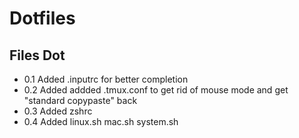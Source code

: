 # Dotfiles
## Files Dot

* 0.1 Added .inputrc for better completion
* 0.2 Added addded .tmux.conf to get rid of mouse mode and get "standard copypaste" back
* 0.3 Added zshrc
* 0.4 Added linux.sh  mac.sh system.sh
